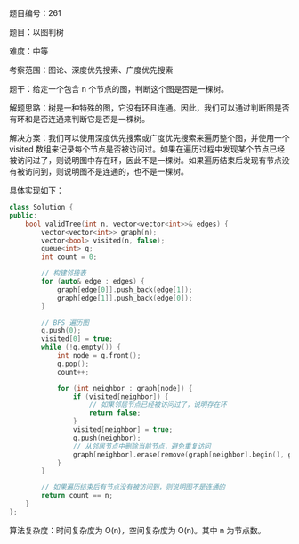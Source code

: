 题目编号：261

题目：以图判树

难度：中等

考察范围：图论、深度优先搜索、广度优先搜索

题干：给定一个包含 n 个节点的图，判断这个图是否是一棵树。

解题思路：树是一种特殊的图，它没有环且连通。因此，我们可以通过判断图是否有环和是否连通来判断它是否是一棵树。

解决方案：我们可以使用深度优先搜索或广度优先搜索来遍历整个图，并使用一个 visited 数组来记录每个节点是否被访问过。如果在遍历过程中发现某个节点已经被访问过了，则说明图中存在环，因此不是一棵树。如果遍历结束后发现有节点没有被访问到，则说明图不是连通的，也不是一棵树。

具体实现如下：

```cpp
class Solution {
public:
    bool validTree(int n, vector<vector<int>>& edges) {
        vector<vector<int>> graph(n);
        vector<bool> visited(n, false);
        queue<int> q;
        int count = 0;

        // 构建邻接表
        for (auto& edge : edges) {
            graph[edge[0]].push_back(edge[1]);
            graph[edge[1]].push_back(edge[0]);
        }

        // BFS 遍历图
        q.push(0);
        visited[0] = true;
        while (!q.empty()) {
            int node = q.front();
            q.pop();
            count++;

            for (int neighbor : graph[node]) {
                if (visited[neighbor]) {
                    // 如果邻居节点已经被访问过了，说明存在环
                    return false;
                }
                visited[neighbor] = true;
                q.push(neighbor);
                // 从邻居节点中删除当前节点，避免重复访问
                graph[neighbor].erase(remove(graph[neighbor].begin(), graph[neighbor].end(), node), graph[neighbor].end());
            }
        }

        // 如果遍历结束后有节点没有被访问到，则说明图不是连通的
        return count == n;
    }
};
```

算法复杂度：时间复杂度为 O(n)，空间复杂度为 O(n)。其中 n 为节点数。
